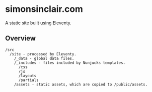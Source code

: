 # simonsinclair.com

A static site built using Eleventy.

## Overview
```
/src
  /site - processed by Eleventy.
    /_data - global data files.
    /_includes - files included by Nunjucks templates.
      /css
      /js
      /layouts
      /partials
    /assets - static assets, which are copied to /public/assets.
```

